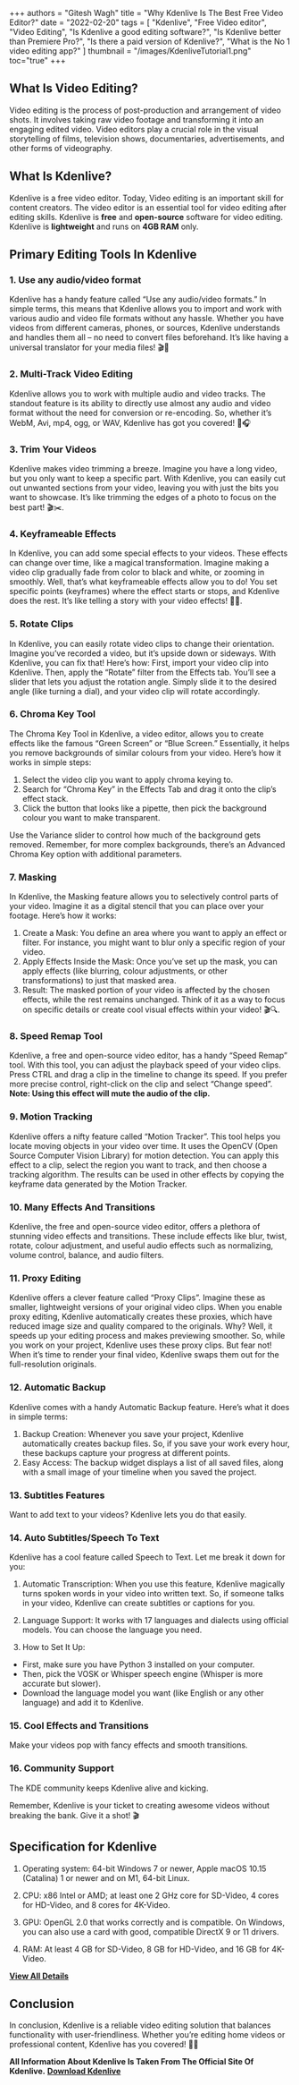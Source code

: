 +++
authors = "Gitesh Wagh"
title = "Why Kdenlive Is The Best Free Video Editor?"
date = "2022-02-20"
tags =  [
  "Kdenlive",
  "Free Video editor",
  "Video Editing",
  "Is Kdenlive a good editing software?",
  "Is Kdenlive better than Premiere Pro?",
  "Is there a paid version of Kdenlive?",
  "What is the No 1 video editing app?"
]
thumbnail = "/images/KdenliveTutorial1.png"
toc="true"
+++

## What Is Video Editing?
Video editing is the process of post-production and arrangement of video shots. It involves taking raw video footage and transforming it into an engaging edited video. Video editors play a crucial role in the visual storytelling of films, television shows, documentaries, advertisements, and other forms of videography.

## What Is Kdenlive?
Kdenlive is a free video editor. Today, Video editing is an important skill for content creators. The video editor is an essential tool for video editing after editing skills. Kdenlive is **free** and **open-source** software for video editing. Kdenlive is **lightweight** and runs on **4GB RAM** only.

## Primary Editing Tools In Kdenlive

### 1. Use any audio/video format
Kdenlive has a handy feature called “Use any audio/video formats.” In simple terms, this means that Kdenlive allows you to import and work with various audio and video file formats without any hassle. Whether you have videos from different cameras, phones, or sources, Kdenlive understands and handles them all – no need to convert files beforehand. It’s like having a universal translator for your media files! 🎬🎵  

### 2. Multi-Track Video Editing
Kdenlive allows you to work with multiple audio and video tracks. The standout feature is its ability to directly use almost any audio and video format without the need for conversion or re-encoding. So, whether it’s WebM, Avi, mp4, ogg, or WAV, Kdenlive has got you covered! 🎥🎧  

### 3. Trim Your Videos
Kdenlive makes video trimming a breeze. Imagine you have a long video, but you only want to keep a specific part. With Kdenlive, you can easily cut out unwanted sections from your video, leaving you with just the bits you want to showcase. It’s like trimming the edges of a photo to focus on the best part! 🎬✂️.  

### 4. Keyframeable Effects
In Kdenlive, you can add some special effects to your videos. These effects can change over time, like a magical transformation. Imagine making a video clip gradually fade from color to black and white, or zooming in smoothly. Well, that’s what keyframeable effects allow you to do! You set specific points (keyframes) where the effect starts or stops, and Kdenlive does the rest. It’s like telling a story with your video effects! 🎥✨.  

### 5. Rotate Clips
In Kdenlive, you can easily rotate video clips to change their orientation. Imagine you’ve recorded a video, but it’s upside down or sideways. With Kdenlive, you can fix that! Here’s how: First, import your video clip into Kdenlive. Then, apply the “Rotate” filter from the Effects tab. You’ll see a slider that lets you adjust the rotation angle. Simply slide it to the desired angle (like turning a dial), and your video clip will rotate accordingly.  

### 6. Chroma Key Tool
The Chroma Key Tool in Kdenlive, a video editor, allows you to create effects like the famous “Green Screen” or “Blue Screen.” Essentially, it helps you remove backgrounds of similar colours from your video. Here’s how it works in simple steps:
1. Select the video clip you want to apply chroma keying to.
2. Search for “Chroma Key” in the Effects Tab and drag it onto the clip’s effect stack.
3. Click the button that looks like a pipette, then pick the background colour you want to make transparent.
  
Use the Variance slider to control how much of the background gets removed.
Remember, for more complex backgrounds, there’s an Advanced Chroma Key option with additional parameters.

### 7. Masking
In Kdenlive, the Masking feature allows you to selectively control parts of your video. Imagine it as a digital stencil that you can place over your footage. Here’s how it works:
1. Create a Mask: You define an area where you want to apply an effect or filter. For instance, you might want to blur only a specific region of your video.
2. Apply Effects Inside the Mask: Once you’ve set up the mask, you can apply effects (like blurring, colour adjustments, or other transformations) to just that masked area.
3. Result: The masked portion of your video is affected by the chosen effects, while the rest remains unchanged.
Think of it as a way to focus on specific details or create cool visual effects within your video! 🎬🔍.  

### 8. Speed Remap Tool
Kdenlive, a free and open-source video editor, has a handy “Speed Remap” tool. With this tool, you can adjust the playback speed of your video clips. Press CTRL and drag a clip in the timeline to change its speed. If you prefer more precise control, right-click on the clip and select “Change speed”.   
**Note: Using this effect will mute the audio of the clip.**

### 9. Motion Tracking
Kdenlive offers a nifty feature called “Motion Tracker”. This tool helps you locate moving objects in your video over time. It uses the OpenCV (Open Source Computer Vision Library) for motion detection. You can apply this effect to a clip, select the region you want to track, and then choose a tracking algorithm. The results can be used in other effects by copying the keyframe data generated by the Motion Tracker.

### 10. Many Effects And Transitions
Kdenlive, the free and open-source video editor, offers a plethora of stunning video effects and transitions. These include effects like blur, twist, rotate, colour adjustment, and useful audio effects such as normalizing, volume control, balance, and audio filters.

### 11. Proxy Editing
Kdenlive offers a clever feature called “Proxy Clips”. Imagine these as smaller, lightweight versions of your original video clips. When you enable proxy editing, Kdenlive automatically creates these proxies, which have reduced image size and quality compared to the originals. Why? Well, it speeds up your editing process and makes previewing smoother. So, while you work on your project, Kdenlive uses these proxy clips. But fear not! When it’s time to render your final video, Kdenlive swaps them out for the full-resolution originals.

### 12. Automatic Backup
Kdenlive comes with a handy Automatic Backup feature. Here’s what it does in simple terms:
1. Backup Creation: Whenever you save your project, Kdenlive automatically creates backup files. So, if you save your work every hour, these backups capture your progress at different points.
2. Easy Access: The backup widget displays a list of all saved files, along with a small image of your timeline when you saved the project.

### 13. Subtitles Features
Want to add text to your videos? Kdenlive lets you do that easily.  
  
### 14. Auto Subtitles/Speech To Text
Kdenlive has a cool feature called Speech to Text. Let me break it down for you:
1. Automatic Transcription: When you use this feature, Kdenlive magically turns spoken words in your video into written text. So, if someone talks in your video, Kdenlive can create subtitles or captions for you.
  
2. Language Support: It works with 17 languages and dialects using official models. You can choose the language you need.
  
3. How to Set It Up:
* First, make sure you have Python 3 installed on your computer.
* Then, pick the VOSK or Whisper speech engine (Whisper is more accurate but slower).
* Download the language model you want (like English or any other language) and add it to Kdenlive.


### 15. Cool Effects and Transitions
Make your videos pop with fancy effects and smooth transitions.

### 16. Community Support
The KDE community keeps Kdenlive alive and kicking.

Remember, Kdenlive is your ticket to creating awesome videos without breaking the bank. Give it a shot! 🎬


## Specification for Kdenlive
1. Operating system: 64-bit Windows 7 or newer, Apple macOS 10.15 (Catalina) 1 or newer and on M1, 64-bit Linux.  
  
2. CPU: x86 Intel or AMD; at least one 2 GHz core for SD-Video, 4 cores for HD-Video, and 8 cores for 4K-Video.  
  
3. GPU: OpenGL 2.0 that works correctly and is compatible. On Windows, you can also use a card with good, compatible DirectX 9 or 11 drivers.  

4. RAM: At least 4 GB for SD-Video, 8 GB for HD-Video, and 16 GB for 4K-Video.  

[**View All Details**](https://docs.kdenlive.org/en/getting_started/installation.html)  



## Conclusion 
In conclusion, Kdenlive is a reliable video editing solution that balances functionality with user-friendliness. Whether you’re editing home videos or professional content, Kdenlive has you covered! 🎥✨  

**All Information About Kdenlive Is Taken From The Official Site Of Kdenlive.** [**Download Kdenlive**](https://kdenlive.org/en/download/)  
